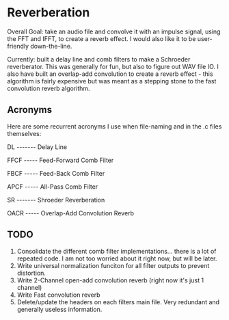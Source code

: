 # Reverberation 
Overall Goal: take an audio file and convolve it with an impulse signal, using 
the FFT and IFFT, to create a reverb effect. I would also like it to be user-
friendly down-the-line.

Currently: built a delay line and comb filters to make a Schroeder 
reverberator. This was generally for fun, but also to figure out WAV file IO.
I also have built an overlap-add convolution to create a reverb effect - this
algorithm is fairly expensive but was meant as a stepping stone to the fast 
convolution reverb algorithm. 

## Acronyms 
Here are some recurrent acronyms I use when file-naming and in the .c files
themselves:

DL ------- Delay Line

FFCF ----- Feed-Forward Comb Filter

FBCF ----- Feed-Back Comb Filter

APCF ----- All-Pass Comb Filter

SR ------- Shroeder Reverberation  

OACR ----- Overlap-Add Convolution Reverb

## TODO
1. Consolidate the different comb filter implementations... there is a lot of 
   repeated code. I am not too worried about it right now, but will be later. 
2. Write universal normalization funciton for all filter outputs to prevent
   distortion.
3. Write 2-Channel open-add convolution reverb (right now it's just 1 channel) 
4. Write Fast convolution reverb
5. Delete/update the headers on each filters main file. Very redundant and 
   generally useless information.


